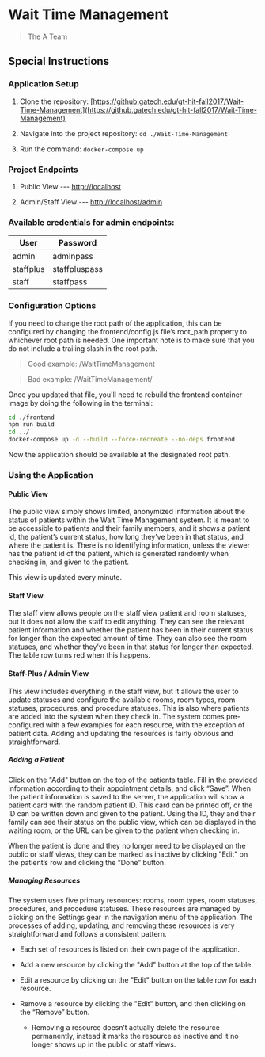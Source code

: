 Wait Time Management
====================

> The A Team

## Special Instructions

### Application Setup

1. Clone the repository: [https://github.gatech.edu/gt-hit-fall2017/Wait-Time-Management](https://github.gatech.edu/gt-hit-fall2017/Wait-Time-Management)

2. Navigate into the project repository: `cd ./Wait-Time-Management` 

3. Run the command: `docker-compose up`

### Project Endpoints

1. Public View --- [http://localhost](http://localhost)

2. Admin/Staff View --- [http://localhost/admin](http://localhost/admin)

### Available credentials for admin endpoints:

| User      | Password      |
| --------- | ------------- |
| admin     | adminpass     |
| staffplus | staffpluspass |
| staff	    | staffpass     |


### Configuration Options

If you need to change the root path of the application, this can be configured by changing the frontend/config.js file’s root_path property to whichever root path is needed. One important note is to make sure that you do not include a trailing slash in the root path.

> Good example: /WaitTimeManagement

> Bad example: /WaitTimeManagement/

Once you updated that file, you'll need to rebuild the frontend container image by doing the following in the terminal:
```bash
cd ./frontend
npm run build
cd ../
docker-compose up -d --build --force-recreate --no-deps frontend
```
Now the application should be available at the designated root path.

### Using the Application

#### Public View

The public view simply shows limited, anonymized information about the status of patients within the Wait Time Management system. It is meant to be accessible to patients and their family members, and it shows a patient id, the patient’s current status, how long they’ve been in that status, and where the patient is.  There is no identifying information, unless the viewer has the patient id of the patient, which is generated randomly when checking in, and given to the patient.

This view is updated every minute.

#### Staff View

The staff view allows people on the staff view patient and room statuses, but it does not allow the staff to edit anything.  They can see the relevant patient information and whether the patient has been in their current status for longer than the expected amount of time.  They can also see the room statuses, and whether they’ve been in that status for longer than expected. The table row turns red when this happens.

#### Staff-Plus / Admin View

This view includes everything in the staff view, but it allows the user to update statuses and configure the available rooms, room types, room statuses, procedures, and procedure statuses. This is also where patients are added into the system when they check in.  The system comes pre-configured with a few examples for each resource, with the exception of patient data.  Adding and updating the resources is fairly obvious and straightforward.

##### Adding a Patient

Click on the "Add" button on the top of the patients table.  Fill in the provided information according to their appointment details, and click “Save”.  When the patient information is saved to the server, the application will show a patient card with the random patient ID. This card can be printed off, or the ID can be written down and given to the patient. Using the ID, they and their family can see their status on the public view, which can be displayed in the waiting room, or the URL can be given to the patient when checking in.

When the patient is done and they no longer need to be displayed on the public or staff views, they can be marked as inactive by clicking "Edit" on the patient’s row and clicking the “Done” button.

##### Managing Resources

The system uses five primary resources: rooms, room types, room statuses, procedures, and procedure statuses.  These resources are managed by clicking on the Settings gear in the navigation menu of the application. The processes of adding, updating, and removing these resources is very straightforward and follows a consistent pattern.  

* Each set of resources is listed on their own page of the application. 

* Add a new resource by clicking the "Add" button at the top of the table. 

* Edit a resource by clicking on the "Edit" button on the table row for each resource.

* Remove a resource by clicking the "Edit" button, and then clicking on the “Remove” button.

    * Removing a resource doesn’t actually delete the resource permanently, instead it marks the resource as inactive and it no longer shows up in the public or staff views.
